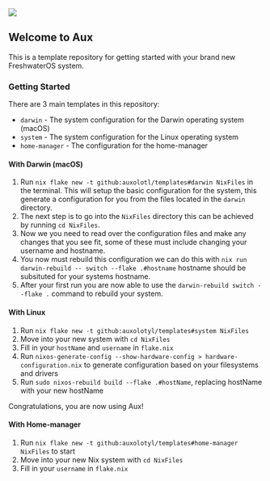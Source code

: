 <a href="https://forum.aux.computer/c/special-interest-groups/sig-documentation/21">
<img src="https://img.shields.io/static/v1?label=Maintained%20By&message=SIG%20Documentation&style=for-the-badge&labelColor=222222&color=794AFF" >
</a>

## Welcome to Aux

This is a template repository for getting started with your brand new FreshwaterOS system.

### Getting Started

There are 3 main templates in this repository:
- `darwin` - The system configuration for the Darwin operating system (macOS)
- `system` - The system configuration for the Linux operating system
- `home-manager` - The configuration for the home-manager

#### With Darwin (macOS)

1. Run `nix flake new -t github:auxolotl/templates#darwin NixFiles` in the terminal. This will setup the basic configuration for the system, this generate a configuration for you from the files located in the `darwin` directory.
2. The next step is to go into the `NixFiles` directory this can be achieved by running `cd NixFiles`.
3. Now we you need to read over the configuration files and make any changes that you see fit, some of these must include changing your username and hostname.
4. You now must rebuild this configuration we can do this with `nix run darwin-rebuild -- switch --flake .#hostname` hostname should be subsituted for your systems hostname.
5. After your first run you are now able to use the `darwin-rebuild switch --flake .` command to rebuild your system.

#### With Linux

1. Run `nix flake new -t github:auxolotyl/templates#system NixFiles`
2. Move into your new system with `cd NixFiles`
3. Fill in your `hostName` and `username` in `flake.nix`
4. Run `nixos-generate-config --show-hardware-config > hardware-configuration.nix` to generate configuration based on your filesystems and drivers
5. Run `sudo nixos-rebuild build --flake .#hostName`, replacing hostName with your new hostName

Congratulations, you are now using Aux!

#### With Home-manager

1. Run `nix flake new -t github:auxolotyl/templates#home-manager NixFiles` to start
2. Move into your new Nix system with `cd NixFiles`
3. Fill in your `username` in `flake.nix`
